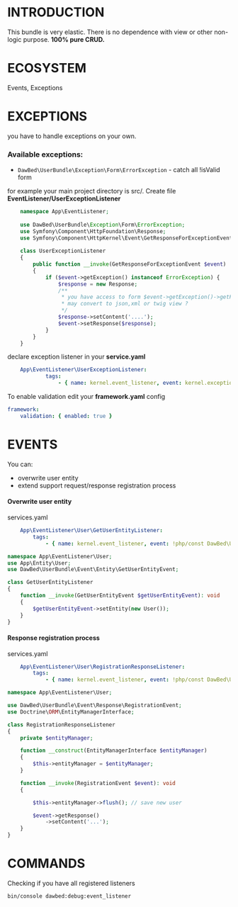 # INTRODUCTION
This bundle is very elastic. There is no dependence with view or other non-logic purpose. **100% pure CRUD.**
# ECOSYSTEM
Events, Exceptions 
# EXCEPTIONS
you have to handle exceptions on your own.

### Available exceptions:
- `DawBed\UserBundle\Exception\Form\ErrorException` - catch all !isValid form

for example your main project directory is src/. Create file **EventListener/UserExceptionListener**
```php
    namespace App\EventListener;
    
    use DawBed\UserBundle\Exception\Form\ErrorException;
    use Symfony\Component\HttpFoundation\Response;
    use Symfony\Component\HttpKernel\Event\GetResponseForExceptionEvent;
    
    class UserExceptionListener
    {
        public function __invoke(GetResponseForExceptionEvent $event)
        {
            if ($event->getException() instanceof ErrorException) {
                $response = new Response;
                /**
                 * you have access to form $event->getException()->getForm()
                 * may convert to json,xml or twig view ?
                 */
                $response->setContent('....');
                $event->setResponse($response);
            }
        }
    }
```
declare exception listener in your **service.yaml**
```yaml
    App\EventListener\UserExceptionListener:
            tags:
                - { name: kernel.event_listener, event: kernel.exception }
```
To enable validation edit your **framework.yaml** config
```yaml
framework:
    validation: { enabled: true }
```
# EVENTS
You can:
- overwrite user entity
- extend support request/response registration process

#### Overwrite user entity
services.yaml
```yaml
    App\EventListener\User\GetUserEntityListener:
        tags:
            - { name: kernel.event_listener, event: !php/const DawBed\UserBundle\Event\Events::GET_USER_ENTITY }
```
```php
namespace App\EventListener\User;
use App\Entity\User;
use DawBed\UserBundle\Event\Entity\GetUserEntityEvent;

class GetUserEntityListener
{
    function __invoke(GetUserEntityEvent $getUserEntityEvent): void
    {
        $getUserEntityEvent->setEntity(new User());
    }
}
```
#### Response registration process
services.yaml
```yaml
    App\EventListener\User\RegistrationResponseListener:
        tags:
            - { name: kernel.event_listener, event: !php/const DawBed\UserBundle\Event\Events::REGISTRATION_RESPONSE }
```
```php
namespace App\EventListener\User;

use DawBed\UserBundle\Event\Response\RegistrationEvent;
use Doctrine\ORM\EntityManagerInterface;

class RegistrationResponseListener
{
    private $entityManager;

    function __construct(EntityManagerInterface $entityManager)
    {
        $this->entityManager = $entityManager;
    }

    function __invoke(RegistrationEvent $event): void
    {

        $this->entityManager->flush(); // save new user

        $event->getResponse()
            ->setContent('...');
    }
}
```
# COMMANDS
Checking if you have all registered listeners
```
bin/console dawbed:debug:event_listener  
```
